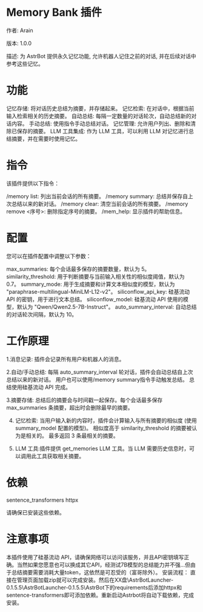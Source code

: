 # Memory Bank 插件

作者: Arain

版本: 1.0.0

描述: 为 AstrBot 提供永久记忆功能, 允许机器人记住之前的对话, 并在后续对话中参考这些记忆。

# 功能

记忆存储: 将对话历史总结为摘要，并存储起来。
记忆检索: 在对话中，根据当前输入检索相关的历史摘要。
自动总结: 每隔一定数量的对话轮次，自动总结新的对话内容。
手动总结: 使用指令手动总结对话。
记忆管理: 允许用户列出、删除和清除已保存的摘要。
LLM 工具集成: 作为 LLM 工具，可以利用 LLM 对记忆进行总结摘要，并在需要时使用记忆。

# 指令

该插件提供以下指令：

/memory list: 列出当前会话的所有摘要。
/memory summary: 总结并保存自上次总结以来的新对话。
/memory clear: 清空当前会话的所有摘要。
/memory remove <序号>: 删除指定序号的摘要。
/mem_help: 显示插件的帮助信息。

# 配置

您可以在插件配置中调整以下参数：

max_summaries: 每个会话最多保存的摘要数量，默认为 5。
similarity_threshold: 用于判断摘要与当前输入相关性的相似度阈值，默认为 0.7。
summary_mode: 用于生成摘要和计算文本相似度的模型，默认为 "paraphrase-multilingual-MiniLM-L12-v2"。
siliconflow_api_key: 硅基流动 API 的密钥，用于进行文本总结。
siliconflow_model: 硅基流动 API 使用的模型，默认为 "Qwen/Qwen2.5-7B-Instruct"。
auto_summary_interval: 自动总结的对话轮次间隔，默认为 10。

# 工作原理

1.消息记录: 插件会记录所有用户和机器人的消息。

2.自动/手动总结:
  每隔 auto_summary_interval 轮对话，插件会自动总结自上次总结以来的新对话。
  用户也可以使用/memory summary指令手动触发总结。
  总结使用硅基流动 API 完成。

3.摘要存储: 总结后的摘要会与时间戳一起保存。每个会话最多保存 max_summaries 条摘要，超出时会删除最早的摘要。

4. 记忆检索:
   当用户输入新的内容时，插件会计算输入与所有摘要的相似度 (使用 summary_model 配置的模型)。
   相似度高于 similarity_threshold 的摘要被认为是相关的。
   最多返回 3 条最相关的摘要。

5.  LLM 工具:插件提供 get_memories LLM 工具。当 LLM 需要历史信息时，可以调用此工具获取相关摘要。

# 依赖

  sentence_transformers
  httpx

请确保已安装这些依赖。

# 注意事项
本插件使用了硅基流动 API，请确保网络可以访问该服务，并且API密钥填写正确。当然如果您愿意也可以换成其它API，经测试7B模型的总结能力并不强...但由于总结摘要需要消耗大量token，这依然是可忍受的（富哥除外）。
安装流程：
直接在管理页面加载zip就可以完成安装。然后在XX盘\AstrBotLauncher-0.1.5.5\AstrBotLauncher-0.1.5.5\AstrBot下的requirements后添加httpx和sentence-transformers即可添加依赖。重新启动Astrbot将自动下载依赖，完成安装。